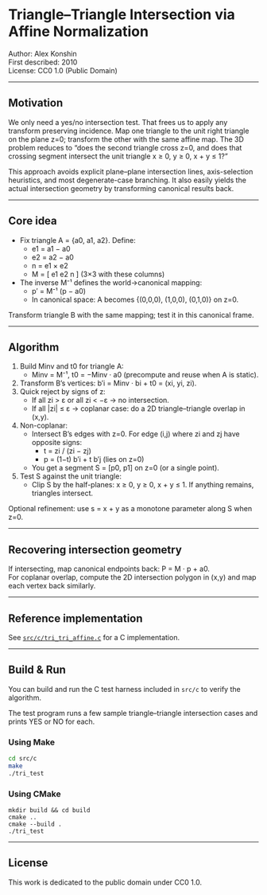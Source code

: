 # Triangle–Triangle Intersection via Affine Normalization

Author: Alex Konshin  
First described: 2010  
License: CC0 1.0 (Public Domain)

---

## Motivation

We only need a yes/no intersection test. That frees us to apply any transform preserving incidence. Map one triangle to the unit right triangle on the plane z=0; transform the other with the same affine map. The 3D problem reduces to “does the second triangle cross z=0, and does that crossing segment intersect the unit triangle x ≥ 0, y ≥ 0, x + y ≤ 1?”

This approach avoids explicit plane–plane intersection lines, axis-selection heuristics, and most degenerate-case branching. It also easily yields the actual intersection geometry by transforming canonical results back.

---

## Core idea

- Fix triangle A = {a0, a1, a2}. Define:
  - e1 = a1 − a0
  - e2 = a2 − a0
  - n = e1 × e2
  - M = [ e1 e2 n ] (3×3 with these columns)
- The inverse M⁻¹ defines the world→canonical mapping:
  - p′ = M⁻¹ (p − a0)
  - In canonical space: A becomes {(0,0,0), (1,0,0), (0,1,0)} on z=0.

Transform triangle B with the same mapping; test it in this canonical frame.

<!-- TODO: Insert diagram of affine normalization here -->

---

## Algorithm

1. Build Minv and t0 for triangle A:
   - Minv = M⁻¹, t0 = −Minv · a0 (precompute and reuse when A is static).
2. Transform B’s vertices: b′i = Minv · bi + t0 = (xi, yi, zi).
3. Quick reject by signs of z:
   - If all zi > ε or all zi < −ε → no intersection.
   - If all |zi| ≤ ε → coplanar case: do a 2D triangle–triangle overlap in (x,y).
4. Non-coplanar:
   - Intersect B’s edges with z=0. For edge (i,j) where zi and zj have opposite signs:
     - t = zi / (zi − zj)
     - p = (1−t) b′i + t b′j (lies on z=0)
   - You get a segment S = [p0, p1] on z=0 (or a single point).
5. Test S against the unit triangle:
   - Clip S by the half-planes: x ≥ 0, y ≥ 0, x + y ≤ 1. If anything remains, triangles intersect.

Optional refinement: use s = x + y as a monotone parameter along S when z=0.

---

## Recovering intersection geometry

If intersecting, map canonical endpoints back: P = M · p + a0.  
For coplanar overlap, compute the 2D intersection polygon in (x,y) and map each vertex back similarly.

---

## Reference implementation

See [`src/c/tri_tri_affine.c`](src/c/tri_tri_affine.c) for a C implementation.

---

## Build & Run

You can build and run the C test harness included in `src/c` to verify the algorithm.

The test program runs a few sample triangle–triangle intersection cases and prints YES or NO for each.

### Using Make
```bash
cd src/c
make
./tri_test
```

### Using CMake
```cd src/c
mkdir build && cd build
cmake ..
cmake --build .
./tri_test
```

---

## License

This work is dedicated to the public domain under CC0 1.0.
